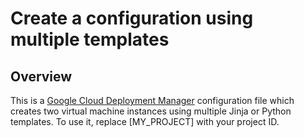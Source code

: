# Create a configuration using multiple templates

## Overview

This is a [Google Cloud Deployment Manager](https://cloud.google.com/deployment-manager/step-by-step-guide/using-multiple-templates)
configuration file which creates two virtual machine instances using multiple
Jinja or Python templates. To use it, replace [MY_PROJECT] with your project ID.
